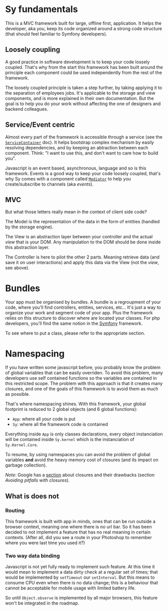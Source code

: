 # Sy fundamentals

This is a MVC framework built for large, offline first, application. It helps the developer, aka *you*, keep its code organized around a strong code structure (that should feel familiar to Symfony developers).

## Loosely coupling

A good practice in software development is to keep your code lossely coupled. That's why from the start this framework has been built around the principle each component could be used independently from the rest of the framework.

The loosely coupled principle is taken a step further, by taking applying it to the separation of employees jobs. It's applicable to the storage and view components, and is more explained in their own documentation. But the goal is to help you do your work without affecting the one of designers and backend colleagues.

## Service/Event centric

Almost every part of the framework is accessible through a service (see the [`ServiceContainer`](../Service-container.md) doc). It helps bootstrap complex mechanism by easily resolving dependencies, and by keeping an abtraction between each component. Think: "I want to use this, and don't want to care how to build you".

Javascript is an event based, asynchronous, language and so is this framework. Events is a good way to keep your code loosely coupled, that's why Sy comes with a component called [`Mediator`](../Mediator.md) to help you create/subscribe to channels (aka *events*).

## MVC

But what those letters really mean in the context of client side code?

The Model is the representation of the data in the form of entities (handled by the storage engine).

The View is an abstraction layer between your controller and the actual *view* that is your DOM. Any manipulation to the DOM should be done inside this abstraction layer.

The Controller is here to pilot the other 2 parts. Meaning retrieve data (and save it on user interactions) and apply this data via the View (not the *view*, see above).

# Bundles

Your app must be organised by bundles. A bundle is a regroupment of your code, where you'll find controllers, entities, services, etc... It's just a way to organize your work and segment code of your app. Plus the framework relies on this structure to discover where are located your classes. For php developers, you'll find the same notion in the [Symfony](http://symfony.com) framework.

To see where to put a class, please refer to the appropriate section.

# Namespacing

If you have written some javascript before, you probably know the problem of global variables that can be easily overriden. To avoid this problem, many developers use self contained functions so the variables are contained in this restricted scope. The problem with this approach is that it creates many closures, and one of the goals of this framework is to avoid them as much as possible.

That's where namespacing shines. With this framework, your global footprint is reduced to 2 global objects (and 6 global functions):

* `App`: where all *your* code is put
* `Sy`: where all the framework code is contained

Everything inside `App` is only classes declarations, every object instanciation will be contained inside `Sy.kernel` which is the instanciation of `Sy.Kernel.Core`.

To resume, by using namespaces you can avoid the problem of global variables **and** avoid the heavy memory cost of closures (and its impact on garbage collection).

*Note*: Google has a [section](https://developers.google.com/speed/articles/optimizing-javascript) about closures and their drawbacks (section *Avoiding pitfalls with closures*).

## What is does not

### Routing

This framework is built with app in minds, ones that can be run outside a browser context, meaning one where there is no url bar. So it has been decided to not implement a feature that has no real meaning in certain contexts. (After all, did you see a route in your Photoshop to remember where you were last time you used it?)

### Two way data binding

Javascript is not yet fully ready to implement such feature. At this time it would mean to implement a data dirty check at a regular set of times; that would be implemented by `setTimeout` our `setInterval`. But this means to consume CPU even when there is no data change; this is a behaviour that cannot be acceptable for mobile usage with limited battery life.

So until `Object.observe` is implemented by all major browsers, this feature won't be integrated in the roadmap.